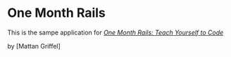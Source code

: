 # One Month Rails

This is the sampe application for
[*One Month Rails: Teach Yourself to Code*](http://onemonthrails.com)

by [Mattan Griffel]